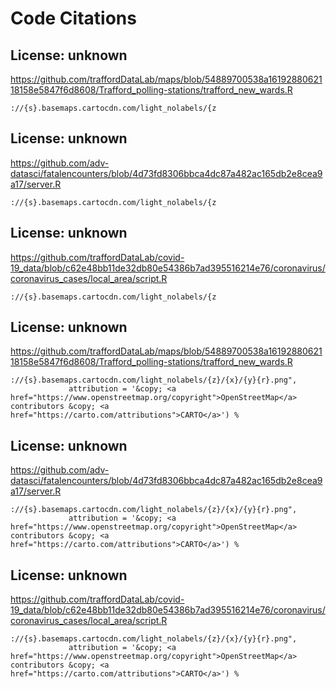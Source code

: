 # Code Citations

## License: unknown
https://github.com/traffordDataLab/maps/blob/54889700538a1619288062118158e5847f6d8608/Trafford_polling-stations/trafford_new_wards.R

```
://{s}.basemaps.cartocdn.com/light_nolabels/{z
```


## License: unknown
https://github.com/adv-datasci/fatalencounters/blob/4d73fd8306bbca4dc87a482ac165db2e8cea9a17/server.R

```
://{s}.basemaps.cartocdn.com/light_nolabels/{z
```


## License: unknown
https://github.com/traffordDataLab/covid-19_data/blob/c62e48bb11de32db80e54386b7ad395516214e76/coronavirus/coronavirus_cases/local_area/script.R

```
://{s}.basemaps.cartocdn.com/light_nolabels/{z
```


## License: unknown
https://github.com/traffordDataLab/maps/blob/54889700538a1619288062118158e5847f6d8608/Trafford_polling-stations/trafford_new_wards.R

```
://{s}.basemaps.cartocdn.com/light_nolabels/{z}/{x}/{y}{r}.png",
             attribution = '&copy; <a href="https://www.openstreetmap.org/copyright">OpenStreetMap</a> contributors &copy; <a href="https://carto.com/attributions">CARTO</a>') %
```


## License: unknown
https://github.com/adv-datasci/fatalencounters/blob/4d73fd8306bbca4dc87a482ac165db2e8cea9a17/server.R

```
://{s}.basemaps.cartocdn.com/light_nolabels/{z}/{x}/{y}{r}.png",
             attribution = '&copy; <a href="https://www.openstreetmap.org/copyright">OpenStreetMap</a> contributors &copy; <a href="https://carto.com/attributions">CARTO</a>') %
```


## License: unknown
https://github.com/traffordDataLab/covid-19_data/blob/c62e48bb11de32db80e54386b7ad395516214e76/coronavirus/coronavirus_cases/local_area/script.R

```
://{s}.basemaps.cartocdn.com/light_nolabels/{z}/{x}/{y}{r}.png",
             attribution = '&copy; <a href="https://www.openstreetmap.org/copyright">OpenStreetMap</a> contributors &copy; <a href="https://carto.com/attributions">CARTO</a>') %
```

